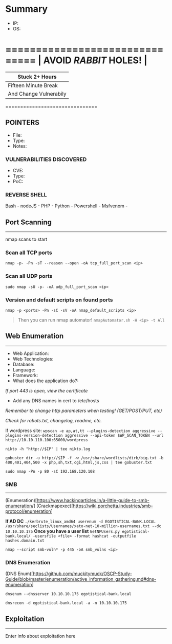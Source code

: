 # Summary
- IP: 
- OS: 

===============================
|   AVOID  *RABBIT*  HOLES!   |
===============================
|       Stuck 2+ Hours        |
|           ------            |
|     Fifteen Minute Break    |
|    And Change Vulnerabily   |
===============================

## POINTERS
- File:
- Type: 
- Notes: 

### VULNERABILITIES DISCOVERED
- CVE: 
- Type: 
- PoC: 

### REVERSE SHELL
Bash -
nodeJS -
PHP -
Python - 
Powershell -
Msfvenom - 

## Port Scanning 
-----------------------------
nmap scans to start 

### Scan all TCP ports 
`nmap -p- -Pn -sT --reason --open -oA tcp_full_port_scan <ip>` 

### Scan all UDP ports 
`sudo nmap -sU -p- -oA udp_full_port_scan <ip>` 

### Version and default scripts on found ports
`nmap -p <ports> -Pn -sC -sV -oA nmap_default_scripts <ip>`

> Then you can run nmap automator! 
`nmapAutomator.sh -H <ip> -t All`

## Web Enumeration 
----------------------------- 
- Web Application:
- Web Technologies: 
- Database: 
- Language:
- Framework:
- What does the application do?: 

*If port 443 is open, view the certificate*
- Add any DNS names in cert to /etc/hosts  

*Remember to change http parameters when testing! (GET/POST/PUT, etc)* 

*Check for robots.txt, changelog, readme, etc.* 

If wordpress site: 
`wpscan -e ap,at,tt --plugins-detection aggressive --plugins-version-detection aggressive --api-token $WP_SCAN_TOKEN --url http://10.10.110.100:65000/wordpress`

`nikto -h "http://$IP" | tee nikto.log` 

`gobuster dir -u http://$IP -f -w /usr/share/wordlists/dirb/big.txt -b 400,401,404,500 -x php,sh,txt,cgi,html,js,css | tee gobuster.txt`

`sudo nmap -Pn -p 80 -sC 192.168.120.108` 

### SMB 
-----------------------------
(Enumeration)[https://www.hackingarticles.in/a-little-guide-to-smb-enumeration/] 
(Crackmapexec)[https://wiki.porchetta.industries/smb-protocol/enumeration]

**If AD DC** 
`./kerbrute_linux_amd64 userenum -d EGOTISTICAL-BANK.LOCAL /usr/share/seclists/Usernames/xato-net-10-million-usernames.txt --dc 10.10.10.175` 
**Once you have a user list**
`GetNPUsers.py egotistical-bank.local/ -usersfile <file> -format hashcat -outputfile hashes.domain.txt` 

`nmap --script smb-vuln* -p 445 -oA smb_vulns <ip>`

### DNS Enumeration
(DNS Enum)[https://github.com/muckitymuck/OSCP-Study-Guide/blob/master/enumeration/active_information_gathering.md#dns-enumeration]

`dnsenum --dnsserver 10.10.10.175 egotistical-bank.local`

`dnsrecon -d egotistical-bank.local -a -n 10.10.10.175`

## Exploitation 
-------------------------
Enter info about exploitation here
